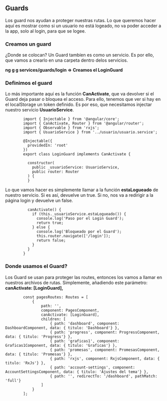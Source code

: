 ## Guards

Los guard nos ayudan a proteger nuestras rutas.
Lo que queremos hacer aquí es mostrar como si un usuario no está logeado, no va poder acceder a la app, solo al login, para que se logee.

### Creamos un guard

¿Donde se colocan? Un Guard tambíen es como un servicio. Es por ello, que vamos a crearlo en una carpeta dentro 
delos servicios.

**ng g g services/guards/login => Creamos el LoginGuard**

### Definimos el guard

Lo más importante aquí es la función **CanActivate**, que va devolver si el Guard deja pasar o bloquea el acceso.
Para ello, tenemos que ver si hay en el localStorage un token definido. Es por eso, que necesitamos injectar
nuestro servicio **UsuarioService**.

            import { Injectable } from '@angular/core';
            import { CanActivate, Router } from '@angular/router';
            import { Observable } from 'rxjs';
            import { UsuarioService } from '../usuario/usuario.service';

            @Injectable({
              providedIn: 'root'
            })
            export class LoginGuard implements CanActivate {

              constructor(
                public _usuarioService: UsuarioService,
                public router: Router
              ) {
              }

Lo que vamos hacer es simplemente llamar a la función **estaLogueado** de nuestro servicio.
Si es así, devuelve un true. Si no, nos va a redirigir a la página login y devuelve un false.

              canActivate() {
                if (this._usuarioService.estaLogueado()) {
                  console.log('Paso por el Login Guard');
                  return true;
                } else {
                  console.log('Bloqueado por el Guard');
                  this.router.navigate(['/login']);
                  return false;
                }
              }
            }
            
### Donde usamos el Guard?

Los Guard se usan para proteger las routes, entonces los vamos a llamar en nuestros archivos de rutas.
Simplemente, añadiendo este parámetro: **canActivate: [LoginGuard],**

            const pagesRoutes: Routes = [
                { 
                    path: '',
                    component: PagesComponent,
                    canActivate: [LoginGuard],
                    children: [
                        { path: 'dashboard', component: DashboardComponent, data: { titulo: 'Dashboard'} },
                        { path: 'progress', component: ProgressComponent, data: { titulo: 'Progress'} },
                        { path: 'graficas1', component: Graficas1Component, data: { titulo: 'Graficas'} },
                        { path: 'promesas', component: PromesasComponent, data: { titulo: 'Promesas'} },
                        { path: 'rxjs', component: RxjsComponent, data: { titulo: 'RxJs'} },
                        { path: 'account-settings', component: AccountSettingsComponent, data: { titulo: 'Ajustes del tema'} },
                        { path: '', redirectTo: '/dashboard', pathMatch: 'full'}
                    ]
                }
            ];
